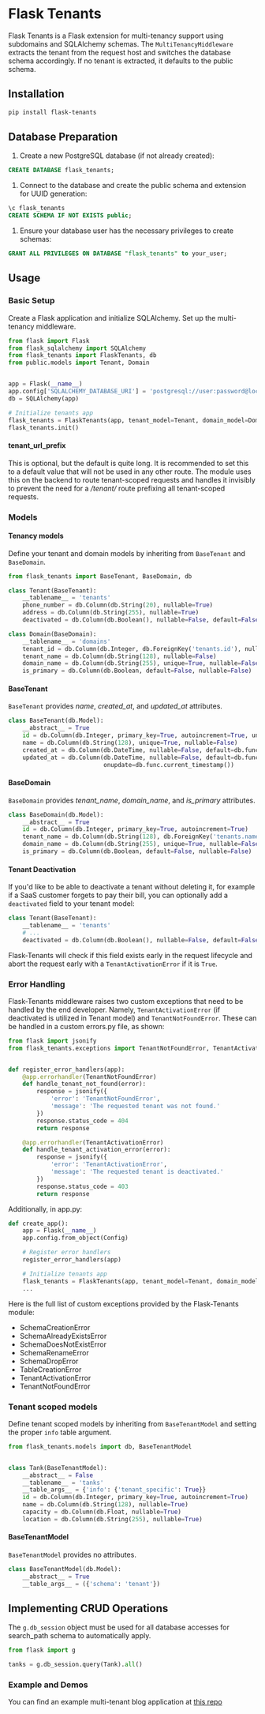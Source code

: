 # Flask Tenants

Flask Tenants is a Flask extension for multi-tenancy support using subdomains and SQLAlchemy schemas. The `MultiTenancyMiddleware` extracts the tenant from the request host and switches the database schema accordingly. If no tenant is extracted, it defaults to the public schema.

## Installation

```bash
pip install flask-tenants
```

## Database Preparation

1. Create a new PostgreSQL database (if not already created):

```sql
CREATE DATABASE flask_tenants;
```

1. Connect to the database and create the public schema and extension for UUID generation:

```sql
\c flask_tenants
CREATE SCHEMA IF NOT EXISTS public;
```

1. Ensure your database user has the necessary privileges to create schemas:

```sql
GRANT ALL PRIVILEGES ON DATABASE "flask_tenants" to your_user;
```

## Usage

### Basic Setup

Create a Flask application and initialize SQLAlchemy. Set up the multi-tenancy middleware.

```python
from flask import Flask
from flask_sqlalchemy import SQLAlchemy
from flask_tenants import FlaskTenants, db
from public.models import Tenant, Domain


app = Flask(__name__)
app.config['SQLALCHEMY_DATABASE_URI'] = 'postgresql://user:password@localhost/dbname'
db = SQLAlchemy(app)

# Initialize tenants app
flask_tenants = FlaskTenants(app, tenant_model=Tenant, domain_model=Domain, db=db, tenant_url_prefix='/_tenant')
flask_tenants.init()
```

#### tenant_url_prefix

This is optional, but the default is quite long. It is recommended to set this to a default value that will not be used in any other route. The module uses this on the backend to route tenant-scoped requests and handles it invisibly to prevent the need for a */tenant/* route prefixing all tenant-scoped requests.

### Models

#### Tenancy models

Define your tenant and domain models by inheriting from `BaseTenant` and `BaseDomain`.

```python
from flask_tenants import BaseTenant, BaseDomain, db

class Tenant(BaseTenant):
    __tablename__ = 'tenants'
    phone_number = db.Column(db.String(20), nullable=True)
    address = db.Column(db.String(255), nullable=True)
    deactivated = db.Column(db.Boolean(), nullable=False, default=False)

class Domain(BaseDomain):
    __tablename__ = 'domains'
    tenant_id = db.Column(db.Integer, db.ForeignKey('tenants.id'), nullable=False)
    tenant_name = db.Column(db.String(128), nullable=False)
    domain_name = db.Column(db.String(255), unique=True, nullable=False)
    is_primary = db.Column(db.Boolean, default=False, nullable=False)
```

#### BaseTenant

`BaseTenant` provides *name*, *created_at*, and *updated_at* attributes.

```python
class BaseTenant(db.Model):
    __abstract__ = True
    id = db.Column(db.Integer, primary_key=True, autoincrement=True, unique=True)  # Ensure unique constraint
    name = db.Column(db.String(128), unique=True, nullable=False)
    created_at = db.Column(db.DateTime, nullable=False, default=db.func.current_timestamp())
    updated_at = db.Column(db.DateTime, nullable=False, default=db.func.current_timestamp(),
                           onupdate=db.func.current_timestamp())
```

#### BaseDomain

`BaseDomain` provides *tenant_name*, *domain_name*, and *is_primary* attributes.

```python
class BaseDomain(db.Model):
    __abstract__ = True
    id = db.Column(db.Integer, primary_key=True, autoincrement=True)
    tenant_name = db.Column(db.String(128), db.ForeignKey('tenants.name'), nullable=False)
    domain_name = db.Column(db.String(255), unique=True, nullable=False)
    is_primary = db.Column(db.Boolean, default=False, nullable=False)
```

#### Tenant Deactivation
If you'd like to be able to deactivate a tenant without deleting it, 
for example if a SaaS customer forgets to pay their bill, you can optionally
add a `deactivated` field to your tenant model:

```python
class Tenant(BaseTenant):
    __tablename__ = 'tenants'
    # ...
    deactivated = db.Column(db.Boolean(), nullable=False, default=False)
```

Flask-Tenants will check if this field exists early in the request lifecycle and abort 
the request early with a `TenantActivationError` if it is `True`.

### Error Handling

Flask-Tenants middleware raises two custom exceptions that need to be handled by the end developer. Namely, `TenantActivationError` (if deactivated is utilized in Tenant model) and `TenantNotFoundError`. These can be handled in a custom errors.py file, as shown:

```python
from flask import jsonify
from flask_tenants.exceptions import TenantNotFoundError, TenantActivationError


def register_error_handlers(app):
    @app.errorhandler(TenantNotFoundError)
    def handle_tenant_not_found(error):
        response = jsonify({
            'error': 'TenantNotFoundError',
            'message': 'The requested tenant was not found.'
        })
        response.status_code = 404
        return response

    @app.errorhandler(TenantActivationError)
    def handle_tenant_activation_error(error):
        response = jsonify({
            'error': 'TenantActivationError',
            'message': 'The requested tenant is deactivated.'
        })
        response.status_code = 403
        return response
```

Additionally, in app.py:

```python
def create_app():
    app = Flask(__name__)
    app.config.from_object(Config)

    # Register error handlers
    register_error_handlers(app)

    # Initialize tenants app
    flask_tenants = FlaskTenants(app, tenant_model=Tenant, domain_model=Domain, db=db, tenant_url_prefix='/_tenant')
    ...
```

Here is the full list of custom exceptions provided by the Flask-Tenants module:

- SchemaCreationError
- SchemaAlreadyExistsError
- SchemaDoesNotExistError
- SchemaRenameError
- SchemaDropError
- TableCreationError
- TenantActivationError
- TenantNotFoundError

### Tenant scoped models

Define tenant scoped models by inheriting from `BaseTenantModel` and setting the proper `info` table argument.

```python
from flask_tenants.models import db, BaseTenantModel


class Tank(BaseTenantModel):
    __abstract__ = False
    __tablename__ = 'tanks'
    __table_args__ = {'info': {'tenant_specific': True}}
    id = db.Column(db.Integer, primary_key=True, autoincrement=True)
    name = db.Column(db.String(128), nullable=True)
    capacity = db.Column(db.Float, nullable=True)
    location = db.Column(db.String(255), nullable=True)
```

#### BaseTenantModel

`BaseTenantModel` provides no attributes.

```python
class BaseTenantModel(db.Model):
    __abstract__ = True
    __table_args__ = ({'schema': 'tenant'})
```

## Implementing CRUD Operations

The `g.db_session` object must be used for all database accesses for search_path schema to automatically apply.

```python
from flask import g

tanks = g.db_session.query(Tank).all()
```

### Example and Demos
You can find an example multi-tenant blog application at [this repo](https://github.com/Flask-Tenants/demo_app)

